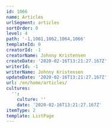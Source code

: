 ```yaml
---
id: 1066
name: Articles
urlSegment: articles
sortOrder: 0
level: 4
path: '-1,1061,1062,1064,1066'
templateId: 0
creatorId: -1
creatorName: Johnny Kristensen
createDate: '2020-02-16T13:21:27.167Z'
writerId: -1
writerName: Johnny Kristensen
updateDate: '2020-02-16T13:21:27.167Z'
url: /en/home/articles/
cultures:
  '':
    culture: ''
    date: '2020-02-16T13:21:27.167Z'
itemType: 2
template: ListPage
---
```


